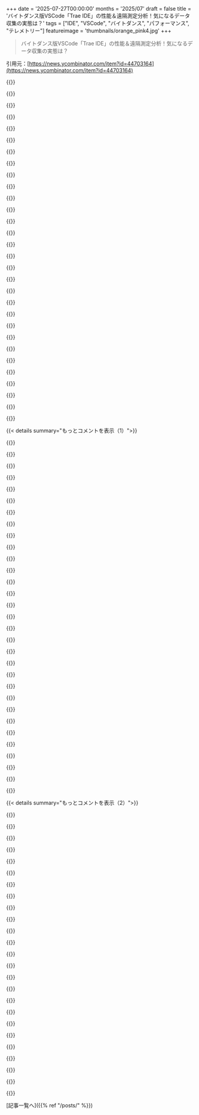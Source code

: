 +++
date = '2025-07-27T00:00:00'
months = '2025/07'
draft = false
title = 'バイトダンス版VSCode「Trae IDE」の性能＆遠隔測定分析！気になるデータ収集の実態は？'
tags = ["IDE", "VSCode", "バイトダンス", "パフォーマンス", "テレメトリー"]
featureimage = 'thumbnails/orange_pink4.jpg'
+++

> バイトダンス版VSCode「Trae IDE」の性能＆遠隔測定分析！気になるデータ収集の実態は？

引用元：[https://news.ycombinator.com/item?id=44703164](https://news.ycombinator.com/item?id=44703164)




{{<matomeQuote body="OPのスクリーンシェア、テレメトリーの設定変更時に再起動が必要ってポップアップが出るのに、ユーザーが再起動しないままテストしてるよね？　そりゃ振る舞いも変わらないよ。俺がバカなのかな、再起動しても変わらないのかもしれないけど、このテストから有用な結論は出せないんじゃないかな。追記：トップウィンドウを閉じて再起動してるのは分かったけど、肝心な部分がちゃんと再起動してるのかはっきりしないんだ。" userName="kiitos" createdAt="2025/07/28 01:46:56" color="#38d3d3">}}




{{<matomeQuote body="両方試したけど、テレメトリーは変わらなかったよ。IDEの再起動を促されたけど、再起動する前に両方のテレメトリーオプションを無効にしたかったんだ。" userName="segfault22" createdAt="2025/07/28 02:16:11" color="#45d325">}}




{{<matomeQuote body="見てくれて、指摘してくれてありがとう。テレメトリー無効化が効かないって主張にとって、大きな見落としみたいだね。再起動が必要なのに警告を無視してたら、テストは無効になっちゃうよ。どっちにしても、テレメトリーのペイロードが見られるのは役に立つね。" userName="Aurornis" createdAt="2025/07/28 01:53:47" color="#ff5c5c">}}




{{<matomeQuote body="著者の返答を見てみて。彼曰く、どっちにしても関係ないってさ。https://news.ycombinator.com/item?id=44706580" userName="pmxi" createdAt="2025/07/28 03:29:37" color="#38d3d3">}}




{{<matomeQuote body="EclipseのVSCodeそっくりなTheiaIDEってのもあるよ。https://theia-ide.org/<br>数年前は粗かったけど、最近はかなりいい感じ。TIがCode Composer StudioをTheiaを使って作り直したくらいだから、大規模ユーザーもいるんだね。LSPサポートもあって、Monacoエディタのバックエンドを使ってる。VSCodeにEclipseの感覚を加えたもので、好みが分かれるかもしれないけど、選択肢の一つだよ。" userName="barkingcat" createdAt="2025/07/27 20:20:42" color="#38d3d3">}}




{{<matomeQuote body="「＞Try Theia IDE online」をクリックしたら、「＞Please login to use this demo」って出てタブを閉じちゃったよ。" userName="kookamamie" createdAt="2025/07/28 06:07:48" color="">}}




{{<matomeQuote body="確かに一番よく考えられたランディングページじゃないけど、エクスプローラページは使われ方や見た目についてよく分かるよ。https://theia-ide.org/theia-platform/(Selected Tools based on Eclipse Theiaまでスクロールしてみてね)" userName="lastdong" createdAt="2025/07/28 06:40:38" color="#45d325">}}




{{<matomeQuote body="VSCodeから離れられないのは、Markdownサポートの機能なんだ。特に、ファイルをドラッグ＆ドロップしてリンクや画像を挿入できる機能だよ。驚くほど他のエディタにはないのに、俺はいつも使ってるんだよね。* https://code.visualstudio.com/Docs/languages/markdown#_inser..." userName="bobajeff" createdAt="2025/07/27 22:19:08" color="#ff5c5c">}}




{{<matomeQuote body="スマートフォンサポートが不要なら、Obsidianの良い代替にもなるよ。" userName="newlisp" createdAt="2025/07/27 23:38:24" color="">}}




{{<matomeQuote body="dendron.soってサイト知ってる？<br>VSCodeで使えるObsidianみたいなもんで、しかも無料のオープンソースなんだぜ。" userName="jodrellblank" createdAt="2025/07/28 01:02:23" color="#ff5733">}}




{{<matomeQuote body="でもDendronって、もう死んでるプロジェクトじゃん。<br>メンテ中ならまだしも、今から使い始める気にはなれないな。<br>入門ページのスクショもAWSで壊れてるし。" userName="ozim" createdAt="2025/07/28 06:32:39" color="#38d3d3">}}




{{<matomeQuote body="俺はDendron使ってみたけど、全然後悔してないぞ。<br>ウェブサイトは残念な状態だけど、拡張機能は超便利で、イライラするバグもほとんどないし。<br>いつかPlantUMLとかMermaidの新しいバージョンに対応できるように、自分で拡張機能をカスタマイズしたいな。" userName="alyandon" createdAt="2025/07/28 17:57:45" color="#45d325">}}




{{<matomeQuote body="Obsidianでもこれ（画像貼り付け）できるよ。<br>少なくともクリップボードからの画像貼り付けはできるから、ドラッグ＆ドロップもきっといけるはず。" userName="chatmasta" createdAt="2025/07/28 17:21:49" color="#ff33a1">}}




{{<matomeQuote body="面白いね。<br>俺はツールを好きにカスタマイズしたいタイプだから、これならEmacsパッケージ書いちゃうな。<br>でもEmacsだもん、誰かがもう作ってるかもな。<br>あ、やっぱりあったよ。<br>https://github.com/mooreryan/markdown-dnd-images" userName="pritambaral" createdAt="2025/07/29 14:35:38" color="#45d325">}}




{{<matomeQuote body="ありがとう！<br>このコメント、タイミングがバッチリすぎて最高だわ。" userName="Sn0wCoder" createdAt="2025/07/27 23:12:25" color="">}}




{{<matomeQuote body="でも、俺が間違ってなかったらさ、これも結局はVS CodeとかElectronと一緒なんじゃないの？" userName="barrenko" createdAt="2025/07/28 07:35:57" color="">}}




{{<matomeQuote body="それはElectronとMonacoっていうテキストエディタ部分のことだけど、VS CodeやTheiaにはこの二つ以外にもっと色々な要素があるんだよ。" userName="oaiey" createdAt="2025/07/28 07:54:54" color="#ff5c5c">}}




{{<matomeQuote body="そうなんだよ、VS Codeはあんまり改造向きじゃないからフォークするんじゃなくて、Theiaを使えばいいのに。<br>Theiaはモジュラー構造になってて、ライブラリみたいに好きなIDEを自分で作れるようにメンテされてるんだからさ。" userName="v3ss0n" createdAt="2025/07/27 22:28:28" color="#ff5c5c">}}




{{<matomeQuote body="反対意見で低評価した人、なんで低評価したのか理由を教えてくれない？" userName="v3ss0n" createdAt="2025/07/28 11:49:08" color="">}}




{{<matomeQuote body="Google Cloud ShellもTheiaなんだね。かなり人気あると思うよ。" userName="jeffbee" createdAt="2025/07/27 20:24:06" color="#ff5733">}}




{{<matomeQuote body="Eclipse（エコシステムとしてね）は企業で結構人気あるけど、設定が複雑で学習コストが高いから敬遠されがちだよね。昔は重かったけど、ムーアの法則とかコード管理のおかげで軽くなったんだ。TheiaをWebベースでデプロイしたいんだけど、まだ時間がないんだよね。" userName="bayindirh" createdAt="2025/07/27 20:56:47" color="#ff5733">}}




{{<matomeQuote body="VSCodeの主要な設計者がEclipseの設計者の一人でもあって、あの有名なGoF本（Design Patterns）の共著者であるErich Gammaなんだよ。" userName="pjmlp" createdAt="2025/07/28 07:07:37" color="#38d3d3">}}




{{<matomeQuote body="それは知らなかったな、面白いね。VSCodeでEclipseをJavaのLSPとして使うってのが、これで納得できたよ。ErichのEclipseでの功績は尊敬するけど、Microsoftをそこまで尊敬してないからVSCodeには移行できないな。" userName="bayindirh" createdAt="2025/07/28 07:11:09" color="">}}




{{<matomeQuote body="それじゃあGitHub、LinkedIn、TypeScript（それを使うフロントエンドフレームワーク）、Microsoft所有のスタジオゲーム、Linux Kernelへの貢献、GHCへの貢献も使わないってこと？<br>最近は避けるのが難しいよね。彼（Erich Gamma）がVSCodeの歴史について話してるセッションがあるよ：The Story of Visual Studio Code with Erich Gamma and Kai Maetzel https://www.youtube.com/watch?v=TTYx7MCIK7Y" userName="pjmlp" createdAt="2025/07/28 07:14:33" color="#38d3d3">}}




{{<matomeQuote body="もう個人のコードはGitHubにアップしてないし、LinkedInも年に2回くらいしか開かないよ。Web開発はしないし、僕は最前線で働いてるんだ。デスクトップPC持ってないからゲームも正直やらない。<br>systemdとかLinux Kernel経由で関わってるのはあるけど、GPLライセンスだからね。少なくとも、関わりを最小限にしようとはしてるよ。もっと詳しい情報はこれを見てね：https://news.ycombinator.com/item?id=44634786<br>動画ありがとう、時間があるときに見てみるよ。" userName="bayindirh" createdAt="2025/07/28 07:19:23" color="#ff33a1">}}




{{<matomeQuote body="TheiaはEclipse IDEとは違うよ、JavaじゃなくてJSで書かれてるし、完全にJavaのEclipseとはコードベースを共有してないんだ。" userName="v3ss0n" createdAt="2025/07/27 22:26:18" color="#38d3d3">}}




{{<matomeQuote body="うん、知ってるよ。だから最初の段落で“エコシステムとしてね”って書いたんだ。コメント書いたときちょっと遅くて、意味が曖昧になっちゃったみたい。ごめんね。" userName="bayindirh" createdAt="2025/07/28 06:32:51" color="">}}




{{<matomeQuote body="Eclipseまだ生きてるのかよ、マジか！" userName="fHr" createdAt="2025/07/27 21:10:06" color="">}}




{{<matomeQuote body="VSCodeのJava向け拡張パックをインストールすると、裏でヘッドレス版のEclipse JDTが動くんだ。それって全然軽量じゃないと思うんだけどね。" userName="andylynch" createdAt="2025/07/27 21:32:20" color="#38d3d3">}}




{{<matomeQuote body="何がおかしいの？全部再実装しても同じコード量になるよ。JDT言語サーバーはUIを不要にバンドルした“ヘッドレス”ソフトじゃないんだから。詳しくはこちら: https://marketplace.visualstudio.com/items?itemName=redhat.j..." userName="nsonha" createdAt="2025/07/28 00:44:32" color="#ff33a1">}}




{{< details summary="もっとコメントを表示（1）">}}

{{<matomeQuote body="Javaはあんまり軽量だと思ってないんだよね。できるのかもしれないけど、俺が知ってるJava開発ってのは、ひたすらライブラリとかフレームワーク、チェック、テストとかを増やしまくる感じだからさ。" userName="Cthulhu_" createdAt="2025/07/28 10:12:23" color="">}}




{{<matomeQuote body="launchModeをLightWeightに設定すると、構文解析専用の言語サーバーが立ち上がるよ。" userName="drewbitt" createdAt="2025/07/28 02:20:43" color="#ff5733">}}




{{<matomeQuote body="バイトダンスの動画エディタ、CapCut（デスクトップ版）も似たような分析をしてほしいな。UIはマジで最高だけど、絶対テレメトリーとかスパイウェアまみれだと思うんだよね。どの程度か知りたいな。そういう分析、まだ見つかってないんだ。" userName="fjghajkhdfgjlk" createdAt="2025/07/28 08:05:54" color="#ff5c5c">}}




{{<matomeQuote body="素晴らしい分析、よくやった！<br>VSCode、Trae、Cursorを分析したなら、Kiro（AWSフォーク）も分析してくれない？彼らのデータ収集のやり方が気になるんだ。" userName="spyridonas" createdAt="2025/07/27 18:56:54" color="#ff33a1">}}




{{<matomeQuote body="個人的な話だけど、Kiroって他と比べて企業調達がめちゃくちゃ楽なんだよ。数日と数ヶ月くらい違う。これはKiroが優れてるからじゃなくて、ほとんどの企業がすでにAWSと機密データを共有してて、TAM（テクニカルアカウントマネージャー）がKiroの利用を喜んで進めてくれる契約があるからなんだよね。個人にとってのプライバシーやセキュリティが額面通りに受け取られる一方で、企業にとっては開示された情報価値でしか判断されないのは興味深い点だね。" userName="cuuupid" createdAt="2025/07/27 21:09:04" color="#45d325">}}




{{<matomeQuote body="これは完全に合理的だよね。もし技術インフラを全部AWSに任せてるなら、別のAWSサービスを追加したってサプライチェーンのリスクは増えないし、むしろ他ベンダーのものを追加するほうがリスクになるわけだし。" userName="ameliaquining" createdAt="2025/07/28 02:28:46" color="#45d325">}}




{{<matomeQuote body="俺だけかな、<br>システム情報: ハードウェアスペック、OS詳細、アーキテクチャ<br>使用パターン: アクティブ時間、セッション期間、機能使用状況<br>パフォーマンス指標: 応答時間、リソース消費<br>固有識別子: マシンID、ユーザーID、デバイスフィンガープリント<br>ワークスペース詳細: プロジェクト情報、ファイルパス（難読化済み）<br>これって別にそこまで邪魔じゃないというか、彼らがこれらを集めることに特に不快感を感じないんだけど？" userName="cchance" createdAt="2025/07/27 23:03:02" color="">}}




{{<matomeQuote body="俺はいつも選択権が欲しいんだよね。Dartを学ぼうと思ってたんだけど、インストーラーがGoogleがテレメトリーを収集するって言ったから、もう二度と触ってない。" userName="macintux" createdAt="2025/07/27 23:41:05" color="#ff33a1">}}




{{<matomeQuote body="俺のPC上のプログラムは、OSも含めて、ユーザーとして現在行ったGUI/CLI操作に直接関連しない限り、一切ネットワークコールをするべきじゃないと思ってる。例外はオプトインであるべきだね。正直、これらのリモート通信のオーバートン・ウィンドウは間違ったところにあると思うな。" userName="user3939382" createdAt="2025/07/27 23:45:22" color="#785bff">}}




{{<matomeQuote body="なんかさ、俺ってちょっと神経質な方なんだけど、このレベルの心配性ってぶっ飛んでるわ。車持ってる？スマホは？クレジットカードは？ブロックごとにカメラがある公の場を歩いてるよね？俺は全然同意できないんだけど、俺たちが生きてる世界って、普通は匿名化されてるテレメトリーデータなんかよりも、もっと色んな方法で追跡されちゃうんだから、追跡されないなんて不可能だよ。" userName="ragequittah" createdAt="2025/07/28 01:34:09" color="#ff33a1">}}




{{<matomeQuote body="あー、でもこれって業界標準だしね。良いってわけじゃないけど、みんなやってることなんだよ。" userName="tonyhart7" createdAt="2025/07/28 03:34:09" color="">}}




{{<matomeQuote body="”通常は匿名化された”テレメトリーデータねぇ。<br>匿名化なんてたいてい嘘だよ：<br>https://news.ycombinator.com/item?id=20513521<br>https://news.ycombinator.com/item?id=21428449<br>あとさ、セキュリティやプライバシーのニヒリズムはやめてくれよ。<br>https://news.ycombinator.com/item?id=27897975" userName="fsflover" createdAt="2025/07/28 08:29:26" color="#785bff">}}




{{<matomeQuote body="ニヒリズムじゃないよ。俺だってAd Block使うし、RFIDウォレットも持ってるし、スマホにアプリは入れない、Googleもめったに使わない。でも、何かめちゃくちゃ便利で、集められるデータが大したことないなら、気にしなくなる時が来るんだ。Windows 11（気持ち悪いけど）を使うのは、他の方法じゃ友達とビデオゲームできないから。Uberを使うのは、街を横断できるから。Visual Studioを使うのは、コーディングに役立つから。ChatGPTを使うのは、いろんなことに役立つから。プライバシー絶対主義だからって、それらのどれかを取り上げるなんてバカげてるよ。カメラが怖いから部屋から出ないっていうのと同じノリだ。俺は企業のやり方が嫌いだから、彼らに対して反撃があればいいとは思うけど、Linuxでオープンソースソフトウェアだけ使ってFairphoneとか、俺の（ほとんどの人の）世界じゃ無理な極端な話なんだよ。" userName="ragequittah" createdAt="2025/07/28 19:33:15" color="#785bff">}}




{{<matomeQuote body="スマホにアプリは入れないのに、PCからのGoogleのパーソナライズされたテレメトリーは大丈夫なの？これって矛盾してない？" userName="fsflover" createdAt="2025/07/29 13:22:35" color="#ff5c5c">}}




{{<matomeQuote body="正直に言うとさ、ポルノスターがカメラの前でヤられるのは業界標準だよ。でも俺はポルノスターじゃないし、カメラの前でヤられたくないね。「みんなやってるから儲かるんだ」なんて言って、このプライバシー侵害を言い訳するのは、ひどい正当化だよ。" userName="shit_game" createdAt="2025/07/28 03:50:44" color="#38d3d3">}}




{{<matomeQuote body="公平に見て、他の人たちも指摘してるけど、スマホは家のパソコンよりもずっと個人的なものだよ。スマホはほとんどいつも君と一緒だし、PCよりもはるかに親密なデータを集めてるんだ。" userName="macintux" createdAt="2025/07/29 16:30:08" color="">}}




{{<matomeQuote body="俺はこれらを共有したくないね：<br>・ユニーク識別子：マシンID、ユーザーID、デバイスフィンガープリント<br>・ワークスペース詳細：プロジェクト情報、ファイルパス（難読化されてるけど）<br>あと、OSの詳細もね。どれも嫌だ。" userName="ipaddr" createdAt="2025/07/27 23:09:28" color="#ff5733">}}




{{<matomeQuote body="それは必ずしも真実じゃないよ、少なくとも俺にとってはね。Intel MEを無効化したQubes OSを動かしてる俺のラップトップの方が、スマホよりもずっと信頼できるんだ。" userName="fsflover" createdAt="2025/07/29 18:50:52" color="#ff33a1">}}




{{<matomeQuote body="信頼できるって言ったんじゃないよ、個人的なデータが多いって言ったんだ。例えば、君のスマホはほとんど常に君がどこにいるか知ってるし、歩いてるか座ってるかも知ってるかもね。誰から電話がかかってきて、誰に電話したか、誰とメッセージしたかもね。ラップトップもいくらかは知ってるだろうけど、同じセンサーはないし、家を出る時にいつも持ち歩くわけじゃないでしょ。" userName="macintux" createdAt="2025/07/29 18:55:39" color="#38d3d3">}}




{{<matomeQuote body="無料プランの不正検知って、こういう機能がないとどうやるの？" userName="maven29" createdAt="2025/07/28 06:50:54" color="#ff33a1">}}




{{<matomeQuote body="スマホは常に位置情報とか行動パターンを把握してるって言うけど、俺はLibrem 5でハードウェアキルスイッチ使ってて、モデムとかセンサーの機能をオフにできるから大丈夫だね。" userName="fsflover" createdAt="2025/07/29 19:21:31" color="#ff33a1">}}




{{<matomeQuote body="誰もツール使うこと強制してないだろ。利用規約とかプライバシーポリシーに同意して使ってんなら、企業もデータ収集する権利があるのは当然だよね。ポルノスターの例えと同じさ。" userName="tonyhart7" createdAt="2025/07/28 04:03:49" color="#38d3d3">}}




{{<matomeQuote body="じゃあ、なんであんたはポルノに出てるわけ？" userName="blackoil" createdAt="2025/07/28 04:22:59" color="">}}




{{<matomeQuote body="ちなみに、それは無効にできるよ。初回起動時にはテレメトリーは収集されないし。俺はDartとFlutterの両方で無効にしてるぜ。" userName="FuturisticGoo" createdAt="2025/07/28 03:27:52" color="#45d325">}}




{{<matomeQuote body="こういう設定をすると、かえって法執行機関の目を引く可能性があるってことを見落としてない？足跡を隠しすぎると、逆に目立っちゃうんだよ。窓のない森の奥で暮らすのと、裸で歩き回るのとの間には中間地点があるだろ。" userName="ragequittah" createdAt="2025/07/30 01:16:42" color="#38d3d3">}}




{{<matomeQuote body="無料プラン向けに、リモートリソースを使わない軽量版アプリを提供すればいいじゃん。そうすれば「不正利用」の心配もしなくて済むでしょ。" userName="nottorp" createdAt="2025/07/28 12:58:56" color="#ff5c5c">}}




{{<matomeQuote body="だって、俺たちがソフトウェアをコントロールすべきであって、その逆じゃないだろ。" userName="gleenn" createdAt="2025/07/28 05:50:49" color="#45d325">}}




{{<matomeQuote body="今の業界はかなり残念な状況だよな。もっと良くできるし、そうすべきだ。" userName="grishka" createdAt="2025/07/28 05:58:54" color="">}}




{{<matomeQuote body="業界標準だからって受け入れる必要ないよ。でも、みんな”そういうもんだから”って言って受け入れちゃうんだよね。広告をターゲットにするためだけに、プライバシーや自由の地獄絵図が作られてる。これって完全に狂ってるし、誰も気にしてない。社会はもう崩壊寸前かもね。" userName="naikrovek" createdAt="2025/07/28 16:02:01" color="#ff5733">}}




{{<matomeQuote body="例えを広げると、セックスも業界かもしれないけど、全員が商業的にしてるわけじゃない。商業的にしてる人の中には、撮影されたくない人もいるだろうね。" userName="shit_game" createdAt="2025/07/28 04:48:14" color="">}}

{{</details>}}




{{< details summary="もっとコメントを表示（2）">}}

{{<matomeQuote body="ソフトウェアはツールだからね。ユーザーのためだけに役立つべきで、他の誰のためでもない。理想を言えば、俺が持ってるデバイスは、他の誰かの利益のために動くべきじゃないんだ。" userName="grishka" createdAt="2025/07/28 05:57:24" color="#ff5733">}}




{{<matomeQuote body="誰もTraeを使うことを強制してないよ。でも、テレメトリー設定が機能しないことや、Traeのモデレーターがテレメトリーに関する議論を潰そうとすることはすごく気になるね。ユーザーは使うプログラムについて情報に基づいて判断できるべきだけど、Traeの開発者たちはそう思ってないみたいだ。" userName="Sabinus" createdAt="2025/07/28 04:36:57" color="#785bff">}}




{{<matomeQuote body="いつか試すかもしれないけど、そんなひどい第一印象のダメージはなかなか払拭できないよ。" userName="macintux" createdAt="2025/07/28 03:56:57" color="">}}




{{<matomeQuote body="彼らはテレメトリーを無効にしたがらないんだよ、たとえオフにする人が少数派でもね。なんでだろう？" userName="drewbitt" createdAt="2025/07/27 19:00:41" color="">}}




{{<matomeQuote body="テレメトリーを無効にすると、『隠し事がある』っていう自己申告のサインと解釈されて、彼らは監視を強化するのかもね。" userName="imglorp" createdAt="2025/07/27 19:43:36" color="#ff5733">}}




{{<matomeQuote body="「俺はパワーユーザーだ」みたいな感じかな。その設定をいじるのはごく一部のユーザーだろうね。Dangも同じように、ここでコメントしてるのはごく一部だって言ってたな。" userName="sejje" createdAt="2025/07/27 20:46:27" color="">}}




{{<matomeQuote body="これはほとんどのオンラインコミュニティに言えることだよね。ユーザーの大多数は受動的な参加者で、一部だけが貢献し、その中でもごく一部がほとんどのコンテンツを作ってる。Redditがいい例で、数字がめちゃくちゃ偏ってるんだ。" userName="Etheryte" createdAt="2025/07/27 21:48:52" color="">}}




{{<matomeQuote body="これ見て：「インターネットで読むことのほとんどは頭のおかしい人が書いたものだ」ってやつ。<br>https://old.reddit.com/r/slatestarcodex/comments/9rvroo/most..." userName="jodrellblank" createdAt="2025/07/28 01:09:47" color="">}}




{{<matomeQuote body="興味ある人はあのリンクのHN（Hacker News）での議論をどうぞ。<br>https://news.ycombinator.com/item?id=18881827" userName="asimovDev" createdAt="2025/07/28 06:34:00" color="#45d325">}}




{{<matomeQuote body="多くの（あるいは全部の）VPNは、多分こっそりログを取ってるんじゃないかなって思う。みんな、そこで一番興味深い秘密の活動をするだろうからね。" userName="HPsquared" createdAt="2025/07/27 20:45:35" color="">}}




{{<matomeQuote body="信頼できるVPNなら、セキュリティ監査を受けてるか、あるいはそういった行為が違法なまともな国に拠点があるはずだ。" userName="throwaway83977" createdAt="2025/07/28 01:11:29" color="">}}




{{<matomeQuote body="Signalのユーザーとかもそうだね。それはユーザーが「おもしろい」ってことしか示さない。機密用途で使えない理由もそこにあるんだ。" userName="rvnx" createdAt="2025/07/27 21:03:20" color="">}}




{{<matomeQuote body="それは違うよ。これは「隠すことがないなら、なんでプライバシーを大事にするんだ？」っていう、このプライバシーの悪夢に俺たちを陥れた有害な思想だ。誰だって「隠し事」はあって当然なんだ。メッセージを覗かれたくないのは普通のこと。犯罪者とか、コンピューターに詳しいって意味じゃない。" userName="const_cast" createdAt="2025/07/27 21:12:02" color="#ff5c5c">}}




{{<matomeQuote body="うーん、「隠すことがない」ってより、プライバシー重視のニッチなサービスを使うと、逆に標的にされやすいって話だよ。Casioの時計やシリア旅行、Tor、Protonmailみたいにね。普通の時計や暗号化した.zipファイル付きGmailの方が現実的。Casioの時計持ってても犯罪者じゃないけど、それと暗号化メール、特定の国への旅行が重なると、自分を守ろうとしたのに無駄にトラブルになる可能性が高い。犯罪者でも同じ。Xkeyscoreの基本もそうで、Signalは「おもしろい人かも」っていう良い信号なんだ。" userName="rvnx" createdAt="2025/07/27 21:39:19" color="#38d3d3">}}




{{<matomeQuote body="1. 一般的にこれは違うと思う。2. 安全だけどニッチなサービスでも、プライバシーがないサービスよりはまだ安全だよ。Signalが「標的」になるって言われるかもしれないけど、GoogleやMetaが運営してるわけじゃないから、標的になるものなんてないだろ？お前から漏洩するデータもないし。もし俺が犯罪者だったら（違うけど）、水鉄砲より本物の銃で銀行強盗するね。本物の銃の方が狙われやすいとしても、ちゃんと機能するからね。水鉄砲は正直…役立たずだし。" userName="const_cast" createdAt="2025/07/27 21:47:20" color="#45d325">}}




{{<matomeQuote body="犯罪者じゃないけど、銀行強盗するなら水鉄砲より本物の銃がいいよね。本物の銃の方が狙われやすいけど、ちゃんと使えるし。水鉄砲じゃ正直役立たずだしさ。<br>でも、アルゼンチンでかな、銀行強盗がわざと偽物の銃を使ったケースがあったらしいよ。それでもちゃんと強盗は成功したし、法的責任も軽くなったんだって。" userName="latentsea" createdAt="2025/07/28 00:47:10" color="">}}




{{<matomeQuote body="カシオの時計を使うと、なんか変なフラグ立つってこと？僕G-Shock好きなのに、最近あんまり付けてないんだけどさ。" userName="bigprof" createdAt="2025/07/27 22:10:31" color="">}}




{{<matomeQuote body="それはグアンタナモ湾に送られる可能性もあるってことだよ: https://en.m.wikipedia.org/wiki/Casio_F-91W#Usage_in_terrori..." userName="1986" createdAt="2025/07/27 23:49:22" color="#ff33a1">}}




{{<matomeQuote body="F-91Wは即席時限爆弾に使われたせいで、長年テロと関連付けられてるんだよ: https://en.wikipedia.org/wiki/Casio_F-91W#Usage_in_terrorism" userName="Mogzol" createdAt="2025/07/27 22:30:48" color="#45d325">}}




{{<matomeQuote body="え、もう安物買ってるだけで目を付けられる時代なの？「やだ！この人500ドルの時計持ってない！」とか言われちゃうのかよ。" userName="spookie" createdAt="2025/07/27 22:47:29" color="">}}




{{<matomeQuote body="F91-Wって世界で一番普及してて売れてる時計の一つなのに、そんなことで標的にされるなんてマジでバカげてると思うよ。" userName="Mogzol" createdAt="2025/07/27 23:54:38" color="">}}




{{<matomeQuote body="これは「プラセボコントロール」って呼ばれるダークパターンだよ。ユーザーに選択肢があるように見せかけて、良い印象を与えつつデータ収集を最大限にするの。テレメトリーが強制だとPRで叩かれるのを避けるためだね。" userName="ethan_smith" createdAt="2025/07/28 08:45:57" color="#ff5733">}}




{{<matomeQuote body="テレメトリーのオン/オフ設定って、少なくともデータにノイズが入るからね。個人的には、クライアントサイドのテレメトリーは全くない方がいいと思う理由の一つだよ。まぁ、向こうは逆の考えだろうけどさ。" userName="msgodel" createdAt="2025/07/27 19:16:14" color="#ff5733">}}




{{<matomeQuote body="これって意図的な動作じゃなくて、単にバグなんだけど彼らが直すのを気にしてないだけ、って考えることもできるよね。" userName="viraptor" createdAt="2025/07/27 20:19:00" color="">}}

{{</details>}}



[記事一覧へ]({{% ref "/posts/" %}})
